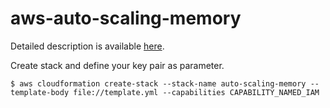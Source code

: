 # aws-auto-scaling-memory

Detailed description is available [here](https://medium.com/@lvthillo/aws-auto-scaling-based-on-memory-utilization-in-cloudformation-159676b6f4d6?postPublishedType=initial).

Create stack and define your key pair as parameter.

```
$ aws cloudformation create-stack --stack-name auto-scaling-memory --template-body file://template.yml --capabilities CAPABILITY_NAMED_IAM
```
